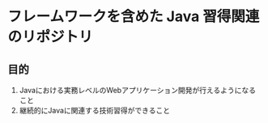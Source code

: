 # フレームワークを含めた Java 習得関連のリポジトリ

## 目的
1. Javaにおける実務レベルのWebアプリケーション開発が行えるようになること
2. 継続的にJavaに関連する技術習得ができること

